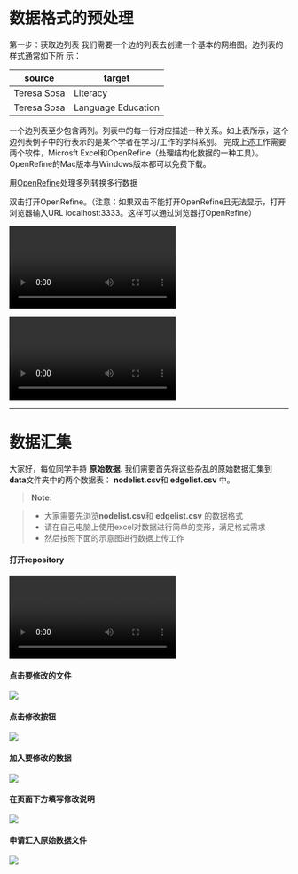 # 数据格式的预处理



第一步：获取边列表我们需要一个边的列表去创建一个基本的网络图。边列表的样式通常如下所示：

source  | target
------------- | -------------
Teresa Sosa  | Literacy
Teresa Sosa  | Language Education
一个边列表至少包含两列。列表中的每一行对应描述一种关系。如上表所示，这个边列表例子中的行表示的是某个学者在学习/工作的学科系别。完成上述工作需要两个软件，Microsft Excel和OpenRefine（处理结构化数据的一种工具）。OpenRefine的Mac版本与Windows版本都可以免费下载。
用[OpenRefine](http://openrefine.org/)处理多列转换多行数据
双击打开OpenRefine。（注意：如果双击不能打开OpenRefine且无法显示，打开浏览器输入URL localhost:3333。这样可以通过浏览器打OpenRefine）



![transposedata.m4v](../images/mergedata/transposedata.m4v) 


![][1]

[1]:
../images/mergedata/transposedata.mp4

----------

# 数据汇集



大家好，每位同学手持 **原始数据**. 我们需要首先将这些杂乱的原始数据汇集到**data**文件夹中的两个数据表： **nodelist.csv**和 **edgelist.csv** 中。



> **Note:**

> - 大家需要先浏览**nodelist.csv**和 **edgelist.csv** 的数据格式
> - 请在自己电脑上使用excel对数据进行简单的变形，满足格式需求
> - 然后按照下面的示意图进行数据上传工作

#### <i class="icon-file"></i> 打开repository

![][1]

[1]:
../images/mergedata/step1data.png


#### <i class="icon-file"></i> 点击要修改的文件

![][2]

[2]:
../images/mergedata/step2file.png

#### <i class="icon-file"></i> 点击修改按钮

![][3]

[3]:
../images/mergedata/step3edit.png

#### <i class="icon-file"></i> 加入要修改的数据

![][4]

[4]:
../images/mergedata/step4edit.png


#### <i class="icon-file"></i> 在页面下方填写修改说明

![][5]

[5]:
../images/mergedata/step4note.png

#### <i class="icon-file"></i> 申请汇入原始数据文件

![][6]

[6]:
../images/mergedata/step5request.png
